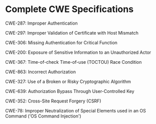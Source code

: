 

# Complete CWE Specifications

CWE-287: Improper Authentication

CWE-297: Improper Validation of Certificate with Host Mismatch

CWE-306: Missing Authentication for Critical Function

CWE-200: Exposure of Sensitive Information to an Unauthorized Actor

CWE-367: Time-of-check Time-of-use (TOCTOU) Race Condition

CWE-863: Incorrect Authorization

CWE-327: Use of a Broken or Risky Cryptographic Algorithm

CWE-639: Authorization Bypass Through User-Controlled Key

CWE-352: Cross-Site Request Forgery (CSRF)

CWE-78: Improper Neutralization of Special Elements used in an OS Command ('OS Command Injection')